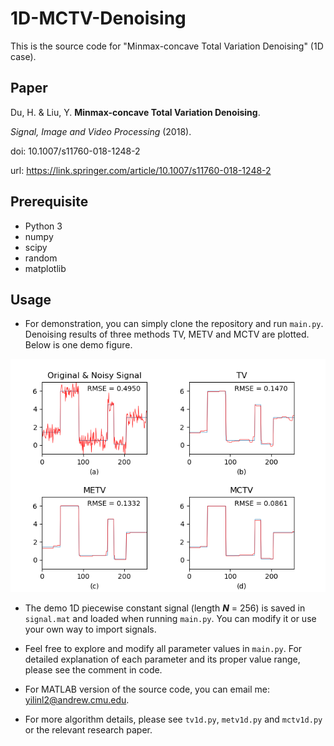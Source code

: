 # 1D-MCTV-Denoising
This is the source code for "Minmax-concave Total Variation Denoising" (1D case).

## Paper
Du, H. & Liu, Y. **Minmax-concave Total Variation Denoising**.

*Signal, Image and Video Processing* (2018).

doi: 10.1007/s11760-018-1248-2

url: https://link.springer.com/article/10.1007/s11760-018-1248-2

## Prerequisite
- Python 3
- numpy
- scipy
- random
- matplotlib

## Usage
- For demonstration, you can simply clone the repository and run `main.py`. Denoising results of three methods TV, METV and MCTV are plotted. Below is one demo figure.

<div align = center>
<img src = "./demo.png" alt = "demo" />
</div>

- The demo 1D piecewise constant signal (length ***N*** = 256) is saved in `signal.mat` and loaded when running `main.py`. You can modify it or use your own way to import signals.

- Feel free to explore and modify all parameter values in `main.py`. For detailed explanation of each parameter and its proper value range, please see the comment in code. 

- For MATLAB version of the source code, you can email me: <yilinl2@andrew.cmu.edu>.

- For more algorithm details, please see `tv1d.py`, `metv1d.py` and `mctv1d.py` or the relevant research paper.